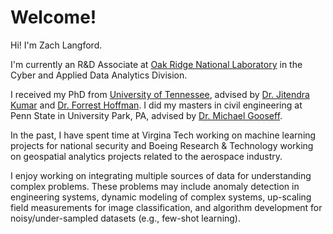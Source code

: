 # Welcome!

Hi! I'm Zach Langford. 

I'm currently an R&D Associate at [Oak Ridge National Laboratory](https://www.ornl.gov)  in the Cyber and Applied Data Analytics Division. 

I received my PhD from [University of Tennessee](https://bredesencenter.utk.edu), advised by [Dr. Jitendra Kumar](https://climatemodeling.org/~jkumar/) and [Dr. Forrest Hoffman](https://climatemodeling.org/~forrest/). I did my masters in civil engineering at Penn State in University Park, PA, advised by [Dr. Michael Gooseff](http://goosefflab.weebly.com/).

In the past, I have spent time at Virgina Tech working on machine learning projects for national security and Boeing Research & Technology working on geospatial analytics projects related to the aerospace industry.

I enjoy working on integrating multiple sources of data for understanding complex problems. These problems may include anomaly detection in engineering systems, dynamic modeling of complex systems, up-scaling field measurements for image classification, and algorithm development for noisy/under-sampled datasets (e.g., few-shot learning).
